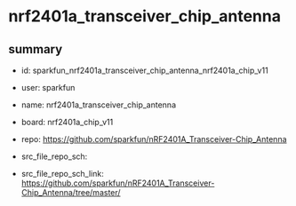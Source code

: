 # nrf2401a_transceiver_chip_antenna
 
## summary 
* id: sparkfun_nrf2401a_transceiver_chip_antenna_nrf2401a_chip_v11
* user: sparkfun
* name: nrf2401a_transceiver_chip_antenna
* board: nrf2401a_chip_v11
* repo: https://github.com/sparkfun/nRF2401A_Transceiver-Chip_Antenna



* src_file_repo_sch: 
* src_file_repo_sch_link: https://github.com/sparkfun/nRF2401A_Transceiver-Chip_Antenna/tree/master/




